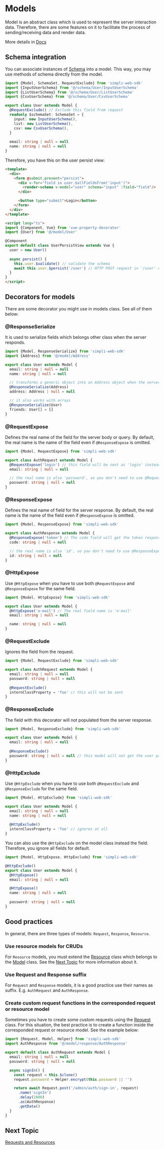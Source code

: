 # Models

Model is an abstract class which is used to represent the server interaction data.
Therefore, there are some features on it to facilitate the process of sending/receiving data and render data.

More details in [Docs](../typedocs/classes/model.md)

## Schema integration

You can associate instances of [Schema](./schemas.md) into a model.
This way, you may use methods of schema directly from the model.

```typescript
import {Model, SchemaSet, RequestExclude} from 'simpli-web-sdk'
import {InputUserSchema} from '@/schema/User/InputUserSchema'
import {ListUserSchema} from '@/schema/User/ListUserSchema'
import {CsvUserSchema} from '@/schema/User/CsvUserSchema'

export class User extends Model {
  @RequestExclude() // Exclude this field from request
  readonly $schemaSet: SchemaSet = {
    input: new InputUserSchema(),
    list: new ListUserSchema(),
    csv: new CsvUserSchema(),
  }
  
  email: string | null = null
  name: string | null = null
}
```

Therefore, you have this on the user persist view:

```html
<template>
  <div>
    <form @submit.prevent="persist">
      <div v-for="field in user.$allFieldsFrom('input')">
        <render-schema v-model="user" schema="input" :field="field"/>
      </div>

      <button type="submit">Login</button>
    </form>
  </div>
</template>

<script lang="ts">
import {Component, Vue} from 'vue-property-decorator'
import {User} from '@/model/User'

@Component
export default class UserPersistView extends Vue {
  user = new User()
  
  async persist() {
    this.user.$validate() // validate the schema
    await this.user.$persist('/user') // HTTP POST request in '/user' endpoint
  }
}
</script>
```

## Decorators for models

There are some decorator you might use in models class. See all of them below: 

### @ResponseSerialize

It is used to serialize fields which belongs other class when the server responds.

```typescript
import {Model, ResponseSerialize} from 'simpli-web-sdk'
import {Address} from '@/model/Address'

export class User extends Model {
  email: string | null = null
  name: string | null = null

  // transforms a generic object into an Address object when the server responds
  @ResponseSerialize(Address)
  address: Address | null = null

  // it also works with arrays
  @ResponseSerialize(User)
  friends: User[] = []
}
```

### @RequestExpose

Defines the real name of the field for the server body or query.
By default, the real name is the name of the field even if `@ResponseExpose` is omitted.

```typescript
import {Model, RequestExpose} from 'simpli-web-sdk'

export class AuthRequest extends Model {
  @RequestExpose('login') // this field will be sent as 'login' instead 'email'
  email: string | null = null

  // the real name is also 'password', so you don't need to use @RequestExpose
  password: string | null = null
}
```

### @ResponseExpose

Defines the real name of field for the server response.
By default, the real name is the name of the field even if `@ResponseExpose` is omitted.

```typescript
import {Model, ResponseExpose} from 'simpli-web-sdk'

export class AuthResponse extends Model {
  @ResponseExpose('token') // The code field will get the token response
  code: string | null = null

  // the real name is also 'id', so you don't need to use @ResponseExpose
  id: string | null = null
}
```

### @HttpExpose

Use `@HttpExpose` when you have to use both `@RequestExpose` and `@ResponseExpose` for the same field.

```typescript
import {Model, HttpExpose} from 'simpli-web-sdk'

export class User extends Model {
  @HttpExpose('e-mail') // The real field name is 'e-mail'
  email: string | null = null

  name: string | null = null
}
```

### @RequestExclude

Ignores the field from the request.

```typescript
import {Model, RequestExclude} from 'simpli-web-sdk'

export class AuthRequest extends Model {
  email: string | null = null
  password: string | null = null
  
  @RequestExclude()
  internClassProperty = 'foo' // this will not be sent
}
```

### @ResponseExclude

The field with this decorator will not populated from the server response.

```typescript
import {Model, ResponseExclude} from 'simpli-web-sdk'

export class User extends Model {
  email: string | null = null
  
  @ResponseExclude()
  password: string | null = null // this model will not get the user password if the server provides.
}
```

### @HttpExclude

Use `@HttpExclude` when you have to use both `@RequestExclude` and `@ResponseExclude` for the same field.

```typescript
import {Model, HttpExclude} from 'simpli-web-sdk'

export class User extends Model {
  email: string | null = null
  name: string | null = null
  
  @HttpExclude()
  internClassProperty = 'foo' // ignores at all
}
```

You can also use the `@HttpExclude` on the model class instead the field. Therefore, you ignore all fields for default.

```typescript
import {Model, HttpExpose, HttpExclude} from 'simpli-web-sdk'

@HttpExclude()
export class User extends Model {
  @HttpExpose()
  email: string | null = null

  @HttpExpose()
  name: string | null = null
  
  password: string | null = null
}
```

## Good practices

In general, there are three types of models: `Request`, `Response`, `Resource`.

### Use resource models for CRUDs

For `Resource` models, you must extend the [Resource](../typedocs/classes/resource.md) class which belongs to the [Model](../typedocs/classes/model.md) class.
See the [Next Topic](http-requests.md) for more information about it.

### Use Request and Response suffix

For `Request` and `Response` models, it is a good practice use their names as suffix. E.g. `AuthRequest` and `AuthResponse`.

### Create custom request functions in the corresponded request or resource model

Sometimes you have to create some custom requests using the [Request](../typedocs/classes/request.md) class.
For this situation, the best practice is to create a function inside the corresponded request or resource model.
See the example below:

```typescript
import {Request, Model, Helper} from 'simpli-web-sdk'
import AuthResponse from '@/model/response/AuthResponse'

export default class AuthRequest extends Model {
  email: string | null = null
  password: string | null = null

  async signIn() {
    const request = this.$clone()
    request.password = Helper.encrypt(this.password || '')

    return await Request.post('/admin/auth/sign-in', request)
      .name('signIn')
      .delay(1000)
      .as(AuthResponse)
      .getData()
  }
}
```

## Next Topic
[Requests and Resources](http-requests.md)
